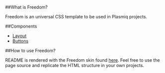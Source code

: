 ##What is Freedom?

Freedom is an universal CSS template to be used in Plasmiq projects.

##Components

* [Layout](docs/layout.md)
* [Buttons](docs/buttons.md)

##How to use Freedom?

README is rendered with the Freedom skin found <a href="http://plasmiq.github.io/freedom">here</a>. Feel free to use the page source and replicate the HTML structure in your own projects.